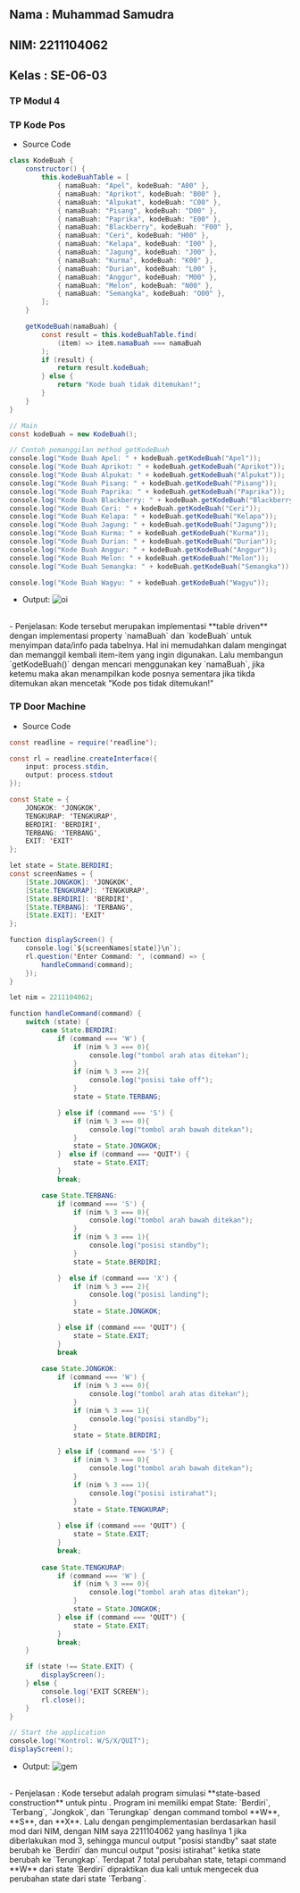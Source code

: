 <h2>Nama : Muhammad Samudra</h2>
<h2>NIM: 2211104062</h2>
<h2>Kelas : SE-06-03</h2>

<h3>TP Modul 4</h3>

### TP Kode Pos
- Source Code 
```java
class KodeBuah {
    constructor() {
        this.kodeBuahTable = [
            { namaBuah: "Apel", kodeBuah: "A00" },
            { namaBuah: "Aprikot", kodeBuah: "B00" },
            { namaBuah: "Alpukat", kodeBuah: "C00" },
            { namaBuah: "Pisang", kodeBuah: "D00" },
            { namaBuah: "Paprika", kodeBuah: "E00" },
            { namaBuah: "Blackberry", kodeBuah: "F00" },
            { namaBuah: "Ceri", kodeBuah: "H00" },
            { namaBuah: "Kelapa", kodeBuah: "I00" },
            { namaBuah: "Jagung", kodeBuah: "J00" },
            { namaBuah: "Kurma", kodeBuah: "K00" },
            { namaBuah: "Durian", kodeBuah: "L00" },
            { namaBuah: "Anggur", kodeBuah: "M00" },
            { namaBuah: "Melon", kodeBuah: "N00" },
            { namaBuah: "Semangka", kodeBuah: "O00" },
        ];
    }

    getKodeBuah(namaBuah) {
        const result = this.kodeBuahTable.find(
            (item) => item.namaBuah === namaBuah
        );
        if (result) {
            return result.kodeBuah;
        } else {
            return "Kode buah tidak ditemukan!";
        }
    }
}

// Main
const kodeBuah = new KodeBuah();

// Contoh pemanggilan method getKodeBuah
console.log("Kode Buah Apel: " + kodeBuah.getKodeBuah("Apel"));
console.log("Kode Buah Aprikot: " + kodeBuah.getKodeBuah("Aprikot"));
console.log("Kode Buah Alpukat: " + kodeBuah.getKodeBuah("Alpukat"));
console.log("Kode Buah Pisang: " + kodeBuah.getKodeBuah("Pisang"));
console.log("Kode Buah Paprika: " + kodeBuah.getKodeBuah("Paprika"));
console.log("Kode Buah Blackberry: " + kodeBuah.getKodeBuah("Blackberry"));
console.log("Kode Buah Ceri: " + kodeBuah.getKodeBuah("Ceri"));
console.log("Kode Buah Kelapa: " + kodeBuah.getKodeBuah("Kelapa"));
console.log("Kode Buah Jagung: " + kodeBuah.getKodeBuah("Jagung"));
console.log("Kode Buah Kurma: " + kodeBuah.getKodeBuah("Kurma"));
console.log("Kode Buah Durian: " + kodeBuah.getKodeBuah("Durian"));
console.log("Kode Buah Anggur: " + kodeBuah.getKodeBuah("Anggur"));
console.log("Kode Buah Melon: " + kodeBuah.getKodeBuah("Melon"));
console.log("Kode Buah Semangka: " + kodeBuah.getKodeBuah("Semangka"));

console.log("Kode Buah Wagyu: " + kodeBuah.getKodeBuah("Wagyu"));
```

- Output: 
![oi](/Jurnal/buah.png) 
<br>
- Penjelasan:
Kode tersebut merupakan implementasi **table driven** dengan implementasi property `namaBuah` dan `kodeBuah` untuk menyimpan data/info pada tabelnya. Hal ini memudahkan dalam mengingat dan memanggil kembali item-item yang ingin digunakan. Lalu membangun `getKodeBuah()` dengan mencari menggunakan key `namaBuah`, jika ketemu maka akan menampilkan kode posnya sementara jika tikda ditemukan akan mencetak "Kode pos tidak ditemukan!"


<br>

### TP Door Machine
- Source Code 
```java
const readline = require('readline');  

const rl = readline.createInterface({  
    input: process.stdin,  
    output: process.stdout  
});  

const State = {  
    JONGKOK: 'JONGKOK',  
    TENGKURAP: 'TENGKURAP',  
    BERDIRI: 'BERDIRI',
    TERBANG: 'TERBANG',  
    EXIT: 'EXIT'  
};  

let state = State.BERDIRI;  
const screenNames = {  
    [State.JONGKOK]: 'JONGKOK',  
    [State.TENGKURAP]: 'TENGKURAP',  
    [State.BERDIRI]: 'BERDIRI',  
    [State.TERBANG]: 'TERBANG',  
    [State.EXIT]: 'EXIT'  
};  

function displayScreen() {  
    console.log(`${screenNames[state]}\n`);  
    rl.question('Enter Command: ', (command) => {  
        handleCommand(command);  
    });  
}  

let nim = 2211104062;

function handleCommand(command) {  
    switch (state) {  
        case State.BERDIRI:  
            if (command === 'W') {  
                if (nim % 3 === 0){
                    console.log("tombol arah atas ditekan");
                }
                if (nim % 3 === 2){
                    console.log("posisi take off");
                }  
                state = State.TERBANG;

            } else if (command === 'S') {  
                if (nim % 3 === 0){
                    console.log("tombol arah bawah ditekan");
                } 
                state = State.JONGKOK; 
            }  else if (command === 'QUIT') {  
                state = State.EXIT;  
            }  
            break;  

        case State.TERBANG:  
            if (command === 'S') {  
                if (nim % 3 === 0){
                    console.log("tombol arah bawah ditekan");
                }
                if (nim % 3 === 1){
                    console.log("posisi standby");
                }
                state = State.BERDIRI;

            }  else if (command === 'X') {  
                if (nim % 3 === 2){
                    console.log("posisi landing");
                }
                state = State.JONGKOK;

            } else if (command === 'QUIT') {  
                state = State.EXIT;  
            }  
            break
              
        case State.JONGKOK:  
            if (command === 'W') {  
                if (nim % 3 === 0){
                    console.log("tombol arah atas ditekan");
                }
                if (nim % 3 === 1){
                    console.log("posisi standby");
                }
                state = State.BERDIRI;

            } else if (command === 'S') {  
                if (nim % 3 === 0){
                    console.log("tombol arah bawah ditekan");
                }
                if (nim % 3 === 1){
                    console.log("posisi istirahat");
                }
                state = State.TENGKURAP;

            } else if (command === 'QUIT') {  
                state = State.EXIT;  
            }  
            break;
            
        case State.TENGKURAP:
            if (command === 'W') {
                if (nim % 3 === 0){
                    console.log("tombol arah atas ditekan");
                }
                state = State.JONGKOK;
            } else if (command === 'QUIT') {  
                state = State.EXIT;  
            }  
            break;
    }  

    if (state !== State.EXIT) {  
        displayScreen();  
    } else {  
        console.log('EXIT SCREEN');  
        rl.close();  
    }  
}  

// Start the application 
console.log("Kontrol: W/S/X/QUIT"); 
displayScreen();
```

- Output: 
![gem](/Jurnal/game.png)
<br>
- Penjelasan : Kode tersebut adalah program simulasi **state-based construction** untuk pintu . Program ini memiliki empat State: `Berdiri`, `Terbang`, `Jongkok`, dan `Terungkap` dengan command tombol **W**, **S**, dan **X**. Lalu dengan pengimplementasian berdasarkan hasil mod dari NIM, dengan NIM saya 2211104062 yang hasilnya 1 jika diberlakukan mod 3, sehingga muncul output "posisi standby" saat state berubah ke `Berdiri` dan muncul output "posisi istirahat" ketika state berubah ke `Terungkap`. Terdapat 7 total perubahan state, tetapi command **W** dari state `Berdiri` dipraktikan dua kali untuk mengecek dua perubahan state dari state `Terbang`.
